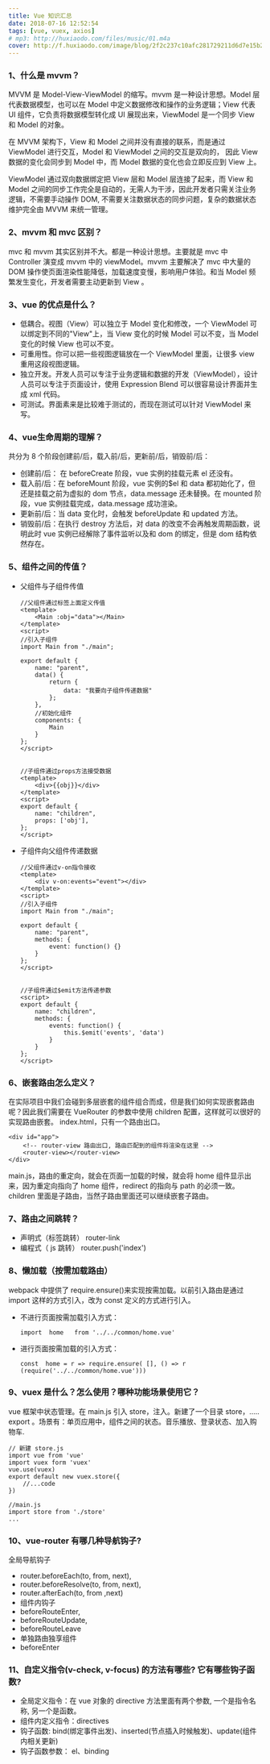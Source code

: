 ```yaml
---
title: Vue 知识汇总
date: 2018-07-16 12:52:54
tags: [vue, vuex, axios]
# mp3: http://huxiaodo.com/files/music/01.m4a
cover: http://f.huxiaodo.com/image/blog/2f2c237c10afc281729211d6d7e15b2a.jpg
---
```


###  1、什么是 mvvm？
MVVM 是 Model-View-ViewModel 的缩写。mvvm 是一种设计思想。Model 层代表数据模型，也可以在 Model 中定义数据修改和操作的业务逻辑；View 代表 UI 组件，它负责将数据模型转化成 UI 展现出来，ViewModel 是一个同步 View 和 Model 的对象。

在 MVVM 架构下，View 和 Model 之间并没有直接的联系，而是通过 ViewModel 进行交互，Model 和 ViewModel 之间的交互是双向的， 因此 View 数据的变化会同步到 Model 中，而 Model 数据的变化也会立即反应到 View 上。

ViewModel 通过双向数据绑定把 View 层和 Model 层连接了起来，而 View 和 Model 之间的同步工作完全是自动的，无需人为干涉，因此开发者只需关注业务逻辑，不需要手动操作 DOM, 不需要关注数据状态的同步问题，复杂的数据状态维护完全由 MVVM 来统一管理。

### 2、mvvm 和 mvc 区别？
mvc 和 mvvm 其实区别并不大。都是一种设计思想。主要就是 mvc 中 Controller 演变成 mvvm 中的 viewModel。mvvm 主要解决了 mvc 中大量的 DOM 操作使页面渲染性能降低，加载速度变慢，影响用户体验。和当 Model 频繁发生变化，开发者需要主动更新到 View 。

### 3、vue 的优点是什么？
- 低耦合。视图（View）可以独立于 Model 变化和修改，一个 ViewModel 可以绑定到不同的"View"上，当 View 变化的时候 Model 可以不变，当 Model 变化的时候 View 也可以不变。
- 可重用性。你可以把一些视图逻辑放在一个 ViewModel 里面，让很多 view 重用这段视图逻辑。
- 独立开发。开发人员可以专注于业务逻辑和数据的开发（ViewModel），设计人员可以专注于页面设计，使用 Expression Blend 可以很容易设计界面并生成 xml 代码。
- 可测试。界面素来是比较难于测试的，而现在测试可以针对 ViewModel 来写。

### 4、vue生命周期的理解？
共分为 8 个阶段创建前/后，载入前/后，更新前/后，销毁前/后：
- 创建前/后： 在 beforeCreate 阶段，vue 实例的挂载元素 el 还没有。
- 载入前/后：在 beforeMount 阶段，vue 实例的$el 和 data 都初始化了，但还是挂载之前为虚拟的 dom 节点，data.message 还未替换。在 mounted 阶段，vue 实例挂载完成，data.message 成功渲染。
- 更新前/后：当 data 变化时，会触发 beforeUpdate 和 updated 方法。
- 销毁前/后：在执行 destroy 方法后，对 data 的改变不会再触发周期函数，说明此时 vue 实例已经解除了事件监听以及和 dom 的绑定，但是 dom 结构依然存在。

### 5、组件之间的传值？
- 父组件与子组件传值
    ```
    //父组件通过标签上面定义传值
    <template>
        <Main :obj="data"></Main>
    </template>
    <script>
    //引入子组件
    import Main from "./main";

    export default {
        name: "parent",
        data() {
            return {
                data: "我要向子组件传递数据"
            };
        },
        //初始化组件
        components: {
            Main
        }
    };
    </script>


    //子组件通过props方法接受数据
    <template>
        <div>{{obj}}</div>
    </template>
    <script>
    export default {
        name: "children",
        props: ['obj'],
    };
    </script>
    ```

- 子组件向父组件传递数据
    ```
    //父组件通过v-on指令接收
    <template>
        <div v-on:events="event"></div>
    </template>
    <script>
    //引入子组件
    import Main from "./main";

    export default {
        name: "parent",
        methods: {
            event: function() {}
        }
    };
    </script>


    //子组件通过$emit方法传递参数
    <script>
    export default {
        name: "children",
        methods: {
            events: function() {
                this.$emit('events', 'data')
            }
        }
    };
    </script>
    ```

### 6、嵌套路由怎么定义？
在实际项目中我们会碰到多层嵌套的组件组合而成，但是我们如何实现嵌套路由呢？因此我们需要在 VueRouter 的参数中使用 children 配置，这样就可以很好的实现路由嵌套。
index.html，只有一个路由出口。
```
<div id="app">
    <!-- router-view 路由出口, 路由匹配到的组件将渲染在这里 -->
    <router-view></router-view>
</div>
```
main.js，路由的重定向，就会在页面一加载的时候，就会将 home 组件显示出来，因为重定向指向了 home 组件，redirect 的指向与 path 的必须一致。children 里面是子路由，当然子路由里面还可以继续嵌套子路由。

### 7、路由之间跳转？
- 声明式（标签跳转） router-link
- 编程式（ js 跳转） router.push('index')

### 8、懒加载（按需加载路由）
webpack 中提供了 require.ensure()来实现按需加载。以前引入路由是通过 import 这样的方式引入，改为 const 定义的方式进行引入。
- 不进行页面按需加载引入方式：
    ```
    import  home   from '../../common/home.vue'
    ```
- 进行页面按需加载的引入方式：
    ```
    const  home = r => require.ensure( [], () => r (require('../../common/home.vue')))
    ```

### 9、vuex 是什么？怎么使用？哪种功能场景使用它？
vue 框架中状态管理。在 main.js 引入 store，注入。新建了一个目录 store，….. export 。场景有：单页应用中，组件之间的状态。音乐播放、登录状态、加入购物车.
```
// 新建 store.js
import vue from 'vue'
import vuex form 'vuex'
vue.use(vuex)
export default new vuex.store({
    //...code
})

//main.js
import store from './store'
...
```
### 10、vue-router 有哪几种导航钩子?
全局导航钩子
- router.beforeEach(to, from, next),
- router.beforeResolve(to, from, next),
- router.afterEach(to, from ,next)
- 组件内钩子
- beforeRouteEnter,
- beforeRouteUpdate,
- beforeRouteLeave
- 单独路由独享组件
- beforeEnter

### 11、自定义指令(v-check, v-focus) 的方法有哪些? 它有哪些钩子函数? 
- 全局定义指令：在 vue 对象的 directive 方法里面有两个参数, 一个是指令名称, 另一个是函数。
- 组件内定义指令：directives
- 钩子函数: bind(绑定事件出发)、inserted(节点插入时候触发)、update(组件内相关更新)
- 钩子函数参数： el、binding